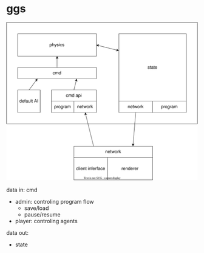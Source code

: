# ggs

![](ggs.svg)

data in: cmd
- admin: controling program flow
  - save/load
  - pause/resume
- player: controling agents

data out:
- state
